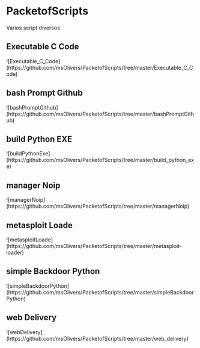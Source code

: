 # PacketofScripts
Varios script diversos

<h2>Executable C Code</h2>
![Executable_C_Code](https://github.com/msOlivers/PacketofScripts/tree/master/Executable_C_Code)

<h2>bash Prompt Github</h2>
![bashPromptGithub](https://github.com/msOlivers/PacketofScripts/tree/master/bashPromptGithub)

<h2>build Python EXE</h2>
![buildPythonExe](https://github.com/msOlivers/PacketofScripts/tree/master/build_python_exe)

<h2>manager Noip</h2>
![managerNoip](https://github.com/msOlivers/PacketofScripts/tree/master/managerNoip)

<h2>metasploit Loade</h2>
![metasploitLoade](https://github.com/msOlivers/PacketofScripts/tree/master/metasploit-loader)

<h2>simple Backdoor Python</h2>
![simpleBackdoorPython](https://github.com/msOlivers/PacketofScripts/tree/master/simpleBackdoorPython)

<h2>web Delivery</h2>
![webDelivery](https://github.com/msOlivers/PacketofScripts/tree/master/web_delivery)
